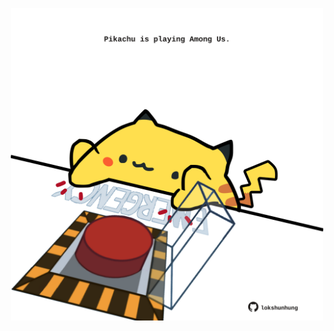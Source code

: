 <!-- built at 08/11/2024, 21:00:46 UTC -->
<p align="center">
  <img width="500" height="500" src="./ReadmeImage.svg">
</p>
